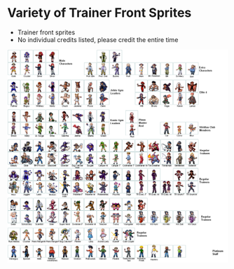 # Variety of Trainer Front Sprites
- Trainer front sprites
- No individual credits listed, please credit the entire time

![front_sprite_overview.png](front_sprite_overview.png)
